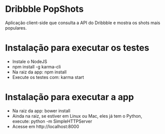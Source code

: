 # Dribbble PopShots
Aplicação client-side que consulta a API do Dribbble e mostra os shots mais populares.

# Instalação para executar os testes
- Instale o NodeJS
- npm install -g karma-cli
- Na raiz da app: npm install
- Execute os testes com: karma start

# Instalação para executar a app
- Na raiz da app: bower install
- Ainda na raiz, se estiver em Linux ou Mac, eles já tem o Python, execute: python -m SimpleHTTPServer
- Acesse em http://localhost:8000

